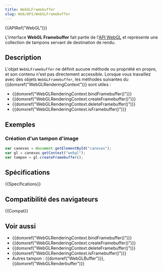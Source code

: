 ```yaml
---
title: WebGLFramebuffer
slug: Web/API/WebGLFramebuffer
---
```


{{APIRef("WebGL")}}

L'interface **WebGL Framebuffer** fait partie de l'[API WebGL](/fr-FR/docs/Web/API/WebGL_API) et représente une collection de tampons servant de destination de rendu.

## Description

L'objet `WebGLFramebuffer` ne définit aucune méthode ou propriété en propre, et son contenu n'est pas directement accessible. Lorsque vous travaillez avec des objets `WebGLFramebuffer`, les méthodes suivantes du {{domxref("WebGLRenderingContext")}} sont utiles :

- {{domxref("WebGLRenderingContext.bindFramebuffer()")}}
- {{domxref("WebGLRenderingContext.createFramebuffer()")}}
- {{domxref("WebGLRenderingContext.deleteFramebuffer()")}}
- {{domxref("WebGLRenderingContext.isFramebuffer()")}}

## Exemples

### Création d'un tampon d'image

```js
var canevas = document.getElementById("canevas");
var gl = canevas.getContext("webgl");
var tampon = gl.createFramebuffer();
```

## Spécifications

{{Specifications}}

## Compatibilité des navigateurs

{{Compat}}

## Voir aussi

- {{domxref("WebGLRenderingContext.bindFramebuffer()")}}
- {{domxref("WebGLRenderingContext.createFramebuffer()")}}
- {{domxref("WebGLRenderingContext.deleteFramebuffer()")}}
- {{domxref("WebGLRenderingContext.isFramebuffer()")}}
- Autres tampon : {{domxref("WebGLBuffer")}}, {{domxref("WebGLRenderbuffer")}}

